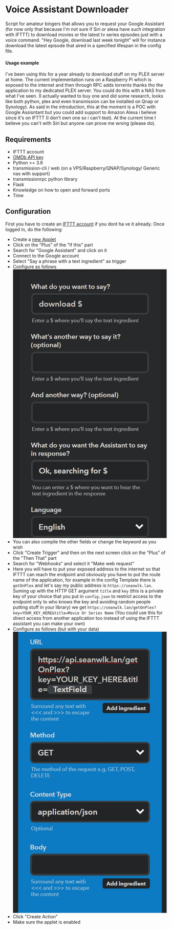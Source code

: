 # Voice Assistant Downloader

Script for amateur bingers that allows you to request your Google Assistant (for now only that because I'm not sure if Siri or alexa have such integration with IFTTT) to download movies or the latest tv series episodes just with a voice command.
"Hey Google, download last week tonight" will for instance download the latest episode that aired in a specified lifespan in the config file.

#### Usage example

I've been using this for a year already to download stuff on my PLEX server at home. The current implementation runs on a Raspberry Pi which is exposed to the internet and then through RPC adds torrents thanks tho the application to my dedicated PLEX server. You could do this with a NAS from what I've seen. (I actually wanted to buy one and did some research, looks like both python, plex and even transmission can be installed on Qnap or Synology).
As said in the introduction, this at the moment is a POC with Google Assisntant but you could add support to Amazon Alexa i believe since it's on IFTTT (I don't own one so i can't test). At the current time I believe you can't with Siri but anyone can prove me wrong (please do).

## Requirements
- IFTTT account
- [OMDb API key](http://www.omdbapi.com/apikey.aspx)
- Python >= 3.6
- transmission-cli / web (on a VPS/Raspberry/QNAP/Synology/ Generic nas with support)
- transmissionrpc python library
- Flask
- Knowledge on how to open and forward ports
- Time

## Configuration
First you have to create an [IFTTT account](https://ifttt.com/) if you dont ha ve it already. Once logged in, do the following:
- Create a [new Applet](https://ifttt.com/create)
- Click on the "Plus" of the "If this" part
- Search for "Google Assistant" and click on it
- Connect to the Google account
- Select "Say a phrase with a text ingredient" as trigger
- Configure as follows ![Listener1](https://raw.githubusercontent.com/seanwlk/voice-assist-downloader/master/docs/images/listener1.jpg)
- You can also compile the other fields or change the keyword as you wish
- Click "Create Trigger" and then on the next screen click on the "Plus" of the "Then That" part
- Search for "Webhooks" and select it "Make web request"
- Here you will have to put your exposed address to the internet so that IFTTT can reach the endpoint and obviously you have to put the route name of the application, for example in the config Template there is `getOnPlex` and let's say my public address is `https://seanwlk.lan`. Suming up with the HTTP GET argument `title` and `key` (this is a private key of your choice that you put in `config.json` to restrict access to the endpoint only to who knows the key and avoiding random people putting stuff in your library) we get `https://seanwlk.lan/getOnPlex?key=YOUR_KEY_HERE&title=Movie Or Series Name` (You could use this for direct access from another application too instead of using the IFTTT assistant you can make your own)
- Configure as follows (but with your data) ![Listener2](https://raw.githubusercontent.com/seanwlk/voice-assist-downloader/master/docs/images/listener2.jpg)
- Click "Create Action"
- Make sure the applet is enabled

